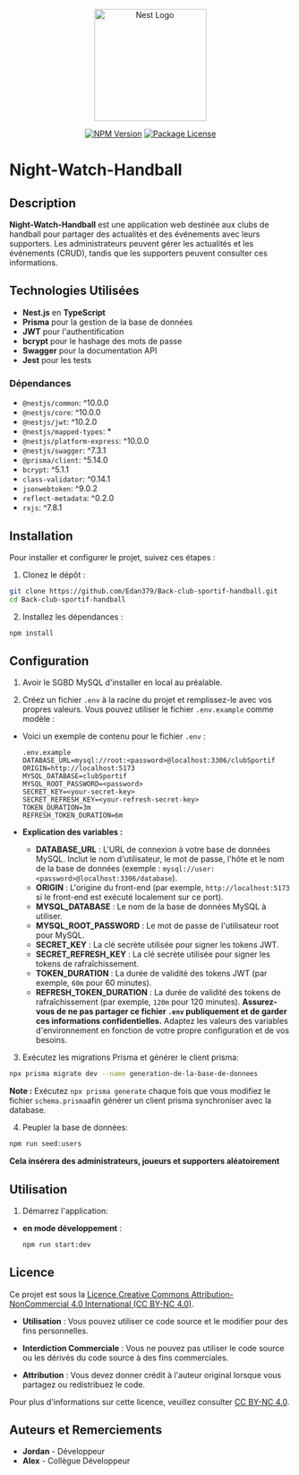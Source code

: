 <p align="center">
  <a href="http://nestjs.com/" target="blank"><img src="https://nestjs.com/img/logo-small.svg" width="200" alt="Nest Logo" /></a>
</p>

<p align="center">
  <a href="https://www.npmjs.com/package/@nestjs/core" target="_blank"><img src="https://img.shields.io/npm/v/@nestjs/core.svg" alt="NPM Version" /></a>
  <a href="https://opensource.org/licenses/MIT" target="_blank"><img src="https://img.shields.io/npm/l/@nestjs/core.svg" alt="Package License" /></a>
</p>

# Night-Watch-Handball

## Description
**Night-Watch-Handball** est une application web destinée aux clubs de handball pour partager des actualités et des événements avec leurs supporters. Les administrateurs peuvent gérer les actualités et les événements (CRUD), tandis que les supporters peuvent consulter ces informations.

## Technologies Utilisées
- **Nest.js** en **TypeScript**
- **Prisma** pour la gestion de la base de données
- **JWT** pour l'authentification
- **bcrypt** pour le hashage des mots de passe
- **Swagger** pour la documentation API
- **Jest** pour les tests

### Dépendances
- `@nestjs/common`: ^10.0.0
- `@nestjs/core`: ^10.0.0
- `@nestjs/jwt`: ^10.2.0
- `@nestjs/mapped-types`: *
- `@nestjs/platform-express`: ^10.0.0
- `@nestjs/swagger`: ^7.3.1
- `@prisma/client`: ^5.14.0
- `bcrypt`: ^5.1.1
- `class-validator`: ^0.14.1
- `jsonwebtoken`: ^9.0.2
- `reflect-metadata`: ^0.2.0
- `rxjs`: ^7.8.1

## Installation

Pour installer et configurer le projet, suivez ces étapes :

1. Clonez le dépôt :
  ```bash
  git clone https://github.com/Edan379/Back-club-sportif-handball.git
  cd Back-club-sportif-handball
  ```

2. Installez les dépendances :
  ```bash
  npm install
  ```

## Configuration
  1. Avoir le SGBD MySQL d'installer en local au préalable.

  2. Créez un fichier `.env` à la racine du projet et remplissez-le avec vos propres valeurs. Vous pouvez utiliser le fichier `.env.example` comme modèle :

  - Voici un exemple de contenu pour le fichier `.env` :
    ```plaintext
    .env.example
    DATABASE_URL=mysql://root:<password>@localhost:3306/clubSportif
    ORIGIN=http://localhost:5173
    MYSQL_DATABASE=clubSportif
    MYSQL_ROOT_PASSWORD=<password>
    SECRET_KEY=<your-secret-key>
    SECRET_REFRESH_KEY=<your-refresh-secret-key>
    TOKEN_DURATION=3m
    REFRESH_TOKEN_DURATION=6m
    ```

  - **Explication des variables :**
    - **DATABASE_URL** : L'URL de connexion à votre base de données MySQL. Inclut le nom d'utilisateur, le mot de passe, l'hôte et le nom de la base de données (exemple : `mysql://user:<password>@localhost:3306/database`).
    - **ORIGIN** : L'origine du front-end (par exemple, `http://localhost:5173` si le front-end est exécuté localement sur ce port).
    - **MYSQL_DATABASE** : Le nom de la base de données MySQL à utiliser.
    - **MYSQL_ROOT_PASSWORD** : Le mot de passe de l'utilisateur root pour MySQL.
    - **SECRET_KEY** : La clé secrète utilisée pour signer les tokens JWT.
    - **SECRET_REFRESH_KEY** : La clé secrète utilisée pour signer les tokens de rafraîchissement.
    - **TOKEN_DURATION** : La durée de validité des tokens JWT (par exemple, `60m` pour 60 minutes).
    - **REFRESH_TOKEN_DURATION** : La durée de validité des tokens de rafraîchissement (par exemple, `120m` pour 120 minutes).
  **Assurez-vous de ne pas partager ce fichier `.env` publiquement et de garder ces informations confidentielles.**
  Adaptez les valeurs des variables d'environnement en fonction de votre propre configuration et de vos besoins.

  3. Exécutez les migrations Prisma et générer le client prisma:
  ```bash
  npx prisma migrate dev --name generation-de-la-base-de-donnees
  ```
  **Note :** Exécutez `npx prisma generate` chaque fois que vous modifiez le fichier `schema.prisma`afin générer un client prisma synchroniser avec la database.

  4. Peupler la base de données: 
  ```bash
  npm run seed:users
  ```
  **Cela insérera des administrateurs, joueurs et supporters aléatoirement**

## Utilisation
  1. Démarrez l'application:
  - **en mode développement** :
    ```bash
    npm run start:dev
    ````

## Licence

Ce projet est sous la [Licence Creative Commons Attribution-NonCommercial 4.0 International (CC BY-NC 4.0)](https://creativecommons.org/licenses/by-nc/4.0/).

- **Utilisation** : Vous pouvez utiliser ce code source et le modifier pour des fins personnelles.

- **Interdiction Commerciale** : Vous ne pouvez pas utiliser le code source ou les dérivés du code source à des fins commerciales.

- **Attribution** : Vous devez donner crédit à l'auteur original lorsque vous partagez ou redistribuez le code.

Pour plus d'informations sur cette licence, veuillez consulter [CC BY-NC 4.0](https://creativecommons.org/licenses/by-nc/4.0/).


## Auteurs et Remerciements

- **Jordan** - Développeur
- **Alex** - Collègue Développeur